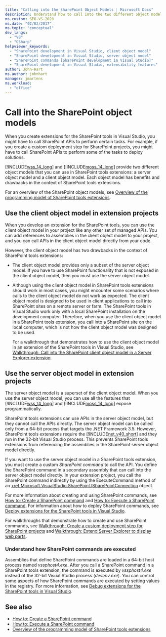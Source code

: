 ```yaml
---
title: "Calling into the SharePoint Object Models | Microsoft Docs"
description: Understand how to call into the two different object models that you can use in SharePoint tools extensions.
ms.custom: SEO-VS-2020
ms.date: "02/02/2017"
ms.topic: "conceptual"
dev_langs:
  - "VB"
  - "CSharp"
helpviewer_keywords:
  - "SharePoint development in Visual Studio, client object model"
  - "SharePoint development in Visual Studio, server object model"
  - "SharePoint commands [SharePoint development in Visual Studio]"
  - "SharePoint development in Visual Studio, extensibility features"
author: John-Hart
ms.author: johnhart
manager: jmartens
ms.workload:
  - "office"
---
```

# Call into the SharePoint object models
  When you create extensions for the SharePoint tools in Visual Studio, you might have to call SharePoint APIs to perform certain tasks. For example, if you create a custom deployment step for SharePoint projects, you might have to call SharePoint APIs to perform some of the tasks to deploy solutions.

 [!INCLUDE[wss_14_long](../sharepoint/includes/wss-14-long-md.md)] and [!INCLUDE[moss_14_long](../sharepoint/includes/moss-14-long-md.md)] provide two different object models that you can use in SharePoint tools extensions: a server object model and a client object model. Each object model has benefits and drawbacks in the context of SharePoint tools extensions.

 For an overview of the SharePoint object models, see [Overview of the programming model of SharePoint tools extensions](../sharepoint/overview-of-the-programming-model-of-sharepoint-tools-extensions.md).

## Use the client object model in extension projects
 When you develop an extension for the SharePoint tools, you can use the client object model in your project like any other set of managed APIs. You can add references to assemblies in the client object model to your project, and you can call APIs in the client object model directly from your code.

 However, the client object model has two drawbacks in the context of SharePoint tools extensions:

- The client object model provides only a subset of the server object model. If you have to use SharePoint functionality that is not exposed in the client object model, then you must use the server object model.

- Although using the client object model in SharePoint tools extensions should work in most cases, you might encounter some scenarios where calls to the client object model do not work as expected. The client object model is designed to be used in client applications to call into SharePoint sites on a remote server or farm. The SharePoint tools in Visual Studio work only with a local SharePoint installation on the development computer. Therefore, when you use the client object model in a SharePoint tools extension, you call into a SharePoint site on the local computer, which is not how the client object model was designed to be used.

  For a walkthrough that demonstrates how to use the client object model in an extension of the SharePoint tools in Visual Studio, see [Walkthrough: Call into the SharePoint client object model in a Server Explorer extension](../sharepoint/walkthrough-calling-into-the-sharepoint-client-object-model-in-a-server-explorer-extension.md).

## Use the server object model in extension projects
 The server object model is a superset of the client object model. When you use the server object model, you can use all the features that [!INCLUDE[wss_14_long](../sharepoint/includes/wss-14-long-md.md)] and [!INCLUDE[moss_14_long](../sharepoint/includes/moss-14-long-md.md)] expose programmatically.

 SharePoint tools extensions can use APIs in the server object model, but they cannot call the APIs directly. The server object model can be called only from a 64-bit process that targets the .NET Framework 3.5. However, SharePoint tools extensions require the [!INCLUDE[net_v40_short](../sharepoint/includes/net-v40-short-md.md)] and they run in the 32-bit Visual Studio process. This prevents SharePoint tools extensions from referencing the assemblies in the SharePoint server object model directly.

 If you want to use the server object model in a SharePoint tools extension, you must create a custom *SharePoint command* to call the API. You define the SharePoint command in a secondary assembly that can call into the server object model directly. In your extension project, you call the SharePoint command indirectly by using the ExecuteCommand method of an <xref:Microsoft.VisualStudio.SharePoint.ISharePointConnection> object.

 For more information about creating and using SharePoint commands, see [How to: Create a SharePoint command](../sharepoint/how-to-create-a-sharepoint-command.md) and [How to: Execute a SharePoint command](../sharepoint/how-to-execute-a-sharepoint-command.md). For information about how to deploy SharePoint commands, see [Deploy extensions for the SharePoint tools in Visual Studio](../sharepoint/deploying-extensions-for-the-sharepoint-tools-in-visual-studio.md).

 For walkthroughs that demonstrate how to create and use SharePoint commands, see [Walkthrough: Create a custom deployment step for SharePoint projects](../sharepoint/walkthrough-creating-a-custom-deployment-step-for-sharepoint-projects.md) and [Walkthrough: Extend Server Explorer to display web parts](../sharepoint/walkthrough-extending-server-explorer-to-display-web-parts.md).

### Understand how SharePoint commands are executed
 Assemblies that define SharePoint commands are loaded in a 64-bit host process named *vssphost4.exe*. After you call a SharePoint command in a SharePoint tools extension, the command is executed by *vssphost4.exe* instead of the 32-bit Visual Studio process (*devenv.exe*). You can control some aspects of how SharePoint commands are executed by setting values in the registry. For more information, see [Debug extensions for the SharePoint tools in Visual Studio](../sharepoint/debugging-extensions-for-the-sharepoint-tools-in-visual-studio.md).

## See also
- [How to: Create a SharePoint command](../sharepoint/how-to-create-a-sharepoint-command.md)
- [How to: Execute a SharePoint command](../sharepoint/how-to-execute-a-sharepoint-command.md)
- [Overview of the programming model of SharePoint tools extensions](../sharepoint/overview-of-the-programming-model-of-sharepoint-tools-extensions.md)
